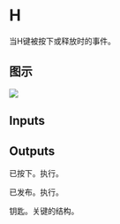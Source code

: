 # H

当H键被按下或释放时的事件。

## 图示

![]($-20221218-19255092.png)

## Inputs

## Outputs

已按下。执行。

已发布。执行。

钥匙。关键的结构。
